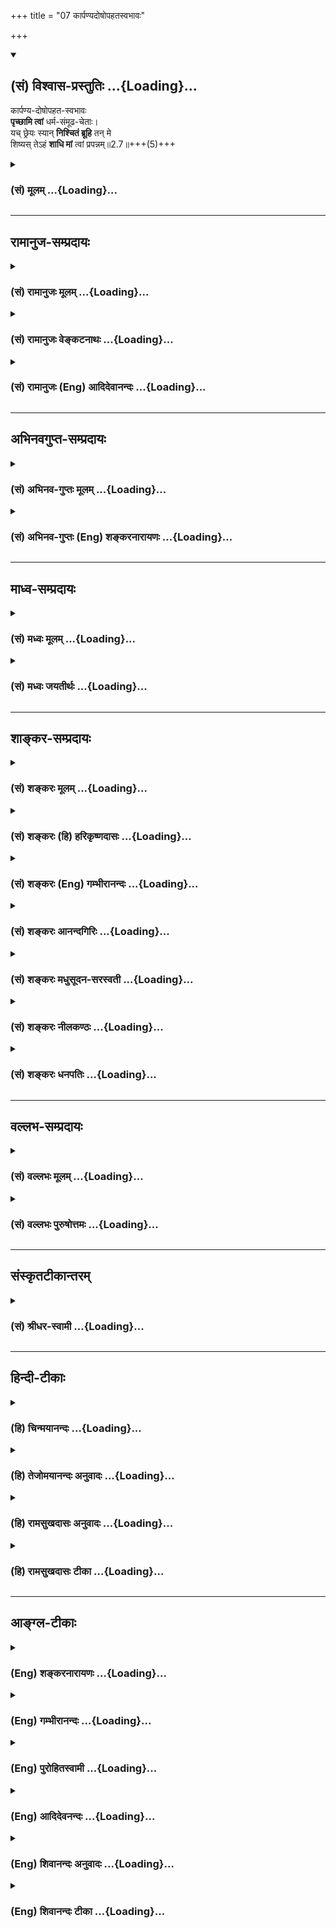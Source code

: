 +++
title = "07 कार्पण्यदोषोपहतस्वभावः"

+++
<div class="js_include" newlevelforh1="2" title="(सं) विश्वास-प्रस्तुतिः" unfilled url="/mahAbhAratam/shlokashaH/06-bhIShma-parva/03-bhagavad-gItA-parva/saMskRtam/vishvAsa-prastutiH/02_sAnkhya-yogaH_sarva-/07_kArpaNyadoShopaha.md">
<details open><summary><h2>(सं) विश्वास-प्रस्तुतिः ...{Loading}...</h2></summary>

कार्पण्य-दोषोपहत-स्वभावः  
**पृच्छामि त्वां** धर्म-संमूढ-चेताः।  
यच् छ्रेयः स्यान् **निश्चितं ब्रूहि** तन् मे  
शिष्यस् तेऽहं **शाधि मां** त्वां प्रपन्नम्॥2.7॥+++(5)+++
</details>
</div>
<div class="js_include collapsed" newlevelforh1="3" title="(सं) मूलम्" unfilled url="/mahAbhAratam/shlokashaH/06-bhIShma-parva/03-bhagavad-gItA-parva/saMskRtam/mUlam/02_sAnkhya-yogaH_sarva-/07_kArpaNyadoShopaha.md">
<details><summary><h3>(सं) मूलम् ...{Loading}...</h3></summary>

कार्पण्यदोषोपहतस्वभावः  
पृच्छामि त्वां धर्मसंमूढचेताः।  
यच्छ्रेयः स्यान्निश्चितं ब्रूहि तन्मे  
शिष्यस्तेऽहं शाधि मां त्वां प्रपन्नम्।।2.7।।
</details>
</div>


_________________
## रामानुज-सम्प्रदायः
<div class="js_include collapsed" newlevelforh1="3" title="(सं) रामानुजः मूलम्" unfilled url="/mahAbhAratam/shlokashaH/06-bhIShma-parva/03-bhagavad-gItA-parva/saMskRtam/rAmAnujaH/mUlam/02_sAnkhya-yogaH_sarva-/07_kArpaNyadoShopaha.md">
<details><summary><h3>(सं) रामानुजः मूलम् ...{Loading}...</h3></summary>

अग्रिमम् ईक्षताम्।

</details>
</div>
<div class="js_include collapsed" newlevelforh1="3" title="(सं) रामानुजः वेङ्कटनाथः" unfilled url="/mahAbhAratam/shlokashaH/06-bhIShma-parva/03-bhagavad-gItA-parva/saMskRtam/rAmAnujaH/venkaTanAthaH/02_sAnkhya-yogaH_sarva-/07_kArpaNyadoShopaha.md">
<details><summary><h3>(सं) रामानुजः वेङ्कटनाथः ...{Loading}...</h3></summary>

अग्रिमम् ईक्षताम्।
  
  
  

</details>
</div>
<div class="js_include collapsed" newlevelforh1="3" title="(सं) रामानुजः (Eng) आदिदेवानन्दः" unfilled url="/mahAbhAratam/shlokashaH/06-bhIShma-parva/03-bhagavad-gItA-parva/saMskRtam/rAmAnujaH/english/AdidevAnandaH/02_sAnkhya-yogaH_sarva-/07_kArpaNyadoShopaha.md">
<details><summary><h3>(सं) रामानुजः (Eng) आदिदेवानन्दः ...{Loading}...</h3></summary>

2.6 - 2.8 If you say, 'After beginning the war, if we withdraw from the battle, the sons of Dhrtarastra will slay us all forcibly', be it so. I think that even to be killed by them, who do not know the difference between righteousness and unrighteousness, is better for us than gaining unrighteous victory by killing them. After saying so, Arjuna surrendered himself at the feet of the Lord, overcome with dejection, saying. 'Teach me, your disciple, who has taken refuge in you, what is good for me.'

</details>
</div>


_________________
## अभिनवगुप्त-सम्प्रदायः
<div class="js_include collapsed" newlevelforh1="3" title="(सं) अभिनव-गुप्तः मूलम्" unfilled url="/mahAbhAratam/shlokashaH/06-bhIShma-parva/03-bhagavad-gItA-parva/saMskRtam/abhinava-guptaH/mUlam/02_sAnkhya-yogaH_sarva-/07_kArpaNyadoShopaha.md">
<details><summary><h3>(सं) अभिनव-गुप्तः मूलम् ...{Loading}...</h3></summary>

।।2.7 2.10।। कार्पण्येत्यादि। सेनयोरुभयोर्मध्ये इत्यादिनेदं सूचयति
संशयाविष्टोऽर्जुनो नैकपक्षेण ( नोऽनेक ) युद्धान्निवृत्तः यत एवमाह स्म
शाधि मा त्वां +++(S omits त्वाम्)+++ प्रपन्नम् इति। अतः उभयोरपि
ज्ञानाज्ञानयोर्मध्यगः श्रीभगवतानुशिष्यते।  

</details>
</div>
<div class="js_include collapsed" newlevelforh1="3" title="(सं) अभिनव-गुप्तः (Eng) शङ्करनारायणः" unfilled url="/mahAbhAratam/shlokashaH/06-bhIShma-parva/03-bhagavad-gItA-parva/saMskRtam/abhinava-guptaH/english/shankaranArAyaNaH/02_sAnkhya-yogaH_sarva-/07_kArpaNyadoShopaha.md">
<details><summary><h3>(सं) अभिनव-गुप्तः (Eng) शङ्करनारायणः ...{Loading}...</h3></summary>

2.7 See Comment under 2.10

</details>
</div>


_________________
## माध्व-सम्प्रदायः
<div class="js_include collapsed" newlevelforh1="3" title="(सं) मध्वः मूलम्" unfilled url="/mahAbhAratam/shlokashaH/06-bhIShma-parva/03-bhagavad-gItA-parva/saMskRtam/madhvaH/mUlam/02_sAnkhya-yogaH_sarva-/07_kArpaNyadoShopaha.md">
<details><summary><h3>(सं) मध्वः मूलम् ...{Loading}...</h3></summary>

।।2.7।। Sri Madhvacharya did not comment on this sloka. The commentary
starts from 2.11.  
  

</details>
</div>
<div class="js_include collapsed" newlevelforh1="3" title="(सं) मध्वः जयतीर्थः" unfilled url="/mahAbhAratam/shlokashaH/06-bhIShma-parva/03-bhagavad-gItA-parva/saMskRtam/madhvaH/jayatIrthaH/02_sAnkhya-yogaH_sarva-/07_kArpaNyadoShopaha.md">
<details><summary><h3>(सं) मध्वः जयतीर्थः ...{Loading}...</h3></summary>

।।2.7।। Sri Jayatirtha did not comment on this sloka. The commentary
starts from 2.11.  
  

</details>
</div>


_________________
## शाङ्कर-सम्प्रदायः
<div class="js_include collapsed" newlevelforh1="3" title="(सं) शङ्करः मूलम्" unfilled url="/mahAbhAratam/shlokashaH/06-bhIShma-parva/03-bhagavad-gItA-parva/saMskRtam/shankaraH/mUlam/02_sAnkhya-yogaH_sarva-/07_kArpaNyadoShopaha.md">
<details><summary><h3>(सं) शङ्करः मूलम् ...{Loading}...</h3></summary>

2.7 Sri Sankaracharya did not comment on this sloka. The commentary
starts from 2.10.  
  

</details>
</div>
<div class="js_include collapsed" newlevelforh1="3" title="(सं) शङ्करः (हि) हरिकृष्णदासः" unfilled url="/mahAbhAratam/shlokashaH/06-bhIShma-parva/03-bhagavad-gItA-parva/saMskRtam/shankaraH/hindI/harikRShNadAsaH/02_sAnkhya-yogaH_sarva-/07_kArpaNyadoShopaha.md">
<details><summary><h3>(सं) शङ्करः (हि) हरिकृष्णदासः ...{Loading}...</h3></summary>

।।2.7।। No such translation is available. Translation starts from 2.10  
  

</details>
</div>
<div class="js_include collapsed" newlevelforh1="3" title="(सं) शङ्करः (Eng) गम्भीरानन्दः" unfilled url="/mahAbhAratam/shlokashaH/06-bhIShma-parva/03-bhagavad-gItA-parva/saMskRtam/shankaraH/english/gambhIrAnandaH/02_sAnkhya-yogaH_sarva-/07_kArpaNyadoShopaha.md">
<details><summary><h3>(सं) शङ्करः (Eng) गम्भीरानन्दः ...{Loading}...</h3></summary>

2.7 Sri Sankaracharya did not comment on this sloka. The commentary
starts from 2.10.

</details>
</div>
<div class="js_include collapsed" newlevelforh1="3" title="(सं) शङ्करः आनन्दगिरिः" unfilled url="/mahAbhAratam/shlokashaH/06-bhIShma-parva/03-bhagavad-gItA-parva/saMskRtam/shankaraH/AnandagiriH/02_sAnkhya-yogaH_sarva-/07_kArpaNyadoShopaha.md">
<details><summary><h3>(सं) शङ्करः आनन्दगिरिः ...{Loading}...</h3></summary>

।।2.7।। समधिगतसंसारदोषजातस्यातितरां निर्विण्णस्य
मुमुक्षोरुपसन्नस्यात्मोपदेशसंग्रहणेऽधिकारं सूचयति **कार्पण्येति।**
योऽल्पां स्वल्पामपि स्वक्षतिं न क्षमते स
कृपणस्तद्विधत्वादखिलोऽनात्मविदप्राप्तपरमपुरुषार्थतया  
  
कृपणो भवति। यो वा एतदक्षरं गार्ग्यविदित्वास्माल्लोकात्प्रैति स कृपणः इति
श्रुतेः तस्य भावः कार्पण्यं दैन्यं तेन दोषेणोपहतो दूषितः
स्वभावश्चित्तमस्येति विग्रहः। सोऽहं पृच्छाम्यनुयुञ्जे त्वा त्वां
धर्मसंमूढचेताः धर्मो धारयतीति परं ब्रह्म तस्मिन्संमूढमविवेकतां गतं चेतो
यस्य ममेति तथाहमुक्तः। किं पृच्छसि यन्निश्चितमैकान्तिकमनापेक्षिकं श्रेयः
स्यान्न रोगनिवृत्तिवदनैकान्तिकमनात्यन्तिकं स्वर्गवदापेक्षिकं वा
तन्निःश्रेयसं मे मह्यं ब्रूहिनापुत्रायाशिष्याय इति निषेधान्न
प्रवक्तव्यमिति मा मंस्थाः। यतः शिष्यस्तेऽहं भवामि। शाध्यनुशाधि मां
निःश्रेयसं। त्वामहं प्रपन्नोऽस्मि।  

</details>
</div>
<div class="js_include collapsed" newlevelforh1="3" title="(सं) शङ्करः मधुसूदन-सरस्वती" unfilled url="/mahAbhAratam/shlokashaH/06-bhIShma-parva/03-bhagavad-gItA-parva/saMskRtam/shankaraH/madhusUdana-sarasvatI/02_sAnkhya-yogaH_sarva-/07_kArpaNyadoShopaha.md">
<details><summary><h3>(सं) शङ्करः मधुसूदन-सरस्वती ...{Loading}...</h3></summary>

।।2.7।। गुरूपसदनमिदानीं प्रतिपाद्यते समधिगतसंसारदोषजातस्यातितरां
निर्विण्णस्य विधिवद्गुरुमुपसन्नस्यैव विद्याग्रहणेऽधिकारात्। तदेवं
भीष्मादिसंकटवशात्व्युत्थायाथ भिक्षाचर्यं चरन्ति इति
श्रुतिसिद्धभिक्षाचर्येऽर्जुनस्याभिलाषं प्रदर्श्य विधिवदुपसत्तिमपि
तत्संकटव्याजेनैव दर्शयति। यः स्वल्पामपि वित्तक्षतिं न क्षमते स कृपण इति
लोके प्रसिद्धस्तद्विधत्वादखिलोऽनात्मविदप्राप्तपुरुषार्थतया कृपणो भवति। यो
वा एतदक्षरं गार्ग्यविदित्वास्माल्लोकात्प्रैति स कृपणः इति श्रुतेः तस्य
भावः कार्पण्यं अनात्माध्यासवत्त्वं तन्निमित्तोऽस्मिञ्जन्मन्येत एव
मदीयास्तेषु हतेषु किं जीवितेनेत्यभिनिवेशरूपो ममतालक्षणो
दोषस्तेनोपहतस्तिरस्कृतः स्वभावः क्षात्रो युद्धोद्योगलक्षणो यस्य सः। तथा
धर्मविषये निर्णायकप्रमाणादर्शनात्संमूढं किमेतेषां वधो धर्मः
किमेतत्परिपालनं धर्मः तथा किं पृथ्वीपरिपालनं धर्मः किंवा
यथावस्थितोऽरण्यनिवासएव धर्मं इत्यादिसंशयैर्व्याप्तं चेतो यस्य स तथा। न
चैतद्विद्मः कतरन्नो गरीयः इत्यत्र व्याख्यातमेतत्। एवंविधः सन्नहं त्वा
त्वामिदानीं पृच्छामि। श्रेय इत्यनुषङ्गः। अतो
यन्निश्चितमैकान्तिकमात्यन्तिकं च श्रेयः परमपुमर्थभूतं फलं स्यात्तन्मे
मह्यं ब्रूहि। साधनानन्तरमवश्यंभावित्वमैकान्तिकत्वम् जातस्याविनाश
आत्यन्तिकत्वम् यथा ह्यौषधे कृते कदाचिद्रोगानिवृत्तिर्न भवेदपि जातापि च
रोगनिवृत्तिः पुनरपि रोगोत्पत्त्या विनाश्यते एवं कृतेऽपि यागे
प्रतिबन्धवशात्स्वर्गो न भवेदपि जातोऽपि स्वर्गो दुःखाक्रान्तो नश्यति चेति
नैकान्तिकत्वमात्यन्तिकत्वं वा तयोः। तदुक्तन्दुःखत्रयाभिघाताज्जिज्ञासा
तदपघातके हेतौ। दृष्टे साऽपार्था चेन्नैकान्तात्यन्ततोऽभावात्।।
इतिदृष्टवदानुश्रविकः सह्यविंशुद्धिक्षयातिशययुक्तः। तद्विपरीतः
श्रेयोन्व्यक्ताव्यक्तज्ञविज्ञानात्।। इति च। ननु त्वं मम सखा नतु शिष्योऽत
आह शिष्येस्तेऽमिति। त्वदनुशासनयोग्यत्वादहं तव शिष्य एव भवामि न सखा
न्यूनज्ञानत्वात्। अतस्त्वां प्रपन्नं शरणागतं मां शाधि शिक्षय करुणया
नत्वशिष्यत्वशङ्कयोपेक्षणीयोऽहमित्यर्थः। एतेनतद्विज्ञानार्थं स
गुरुमेवाभिगच्छेत्समित्पाणिः श्रोत्रियं ब्रह्मनिष्ठंभृगुर्वै वारुणिः।
वरुणं पितरमुपससार। अधीहि भगवो ब्रह्मेति इत्यादिगुरूसत्तिप्रतिपादकः
श्रुत्यर्थो दर्शितः।  

</details>
</div>
<div class="js_include collapsed" newlevelforh1="3" title="(सं) शङ्करः नीलकण्ठः" unfilled url="/mahAbhAratam/shlokashaH/06-bhIShma-parva/03-bhagavad-gItA-parva/saMskRtam/shankaraH/nIlakaNThaH/02_sAnkhya-yogaH_sarva-/07_kArpaNyadoShopaha.md">
<details><summary><h3>(सं) शङ्करः नीलकण्ठः ...{Loading}...</h3></summary>

।।2.7।। उक्तसंशयवानेव पृच्छति **कार्पण्येति।** कार्पण्यं दीनत्वम्।
स्वभावःशौर्यं तेजो धृतिर्दाक्ष्यम् इत्यादिना वक्ष्यमाणलक्षणः। शेषं
स्पष्टम्।  

</details>
</div>
<div class="js_include collapsed" newlevelforh1="3" title="(सं) शङ्करः धनपतिः" unfilled url="/mahAbhAratam/shlokashaH/06-bhIShma-parva/03-bhagavad-gItA-parva/saMskRtam/shankaraH/dhanapatiH/02_sAnkhya-yogaH_sarva-/07_kArpaNyadoShopaha.md">
<details><summary><h3>(सं) शङ्करः धनपतिः ...{Loading}...</h3></summary>

।।2.7।। संसारासारतां ज्ञातवत इहामुत्रार्थे भोगेऽत्यन्तविरक्तस्य
मुमुक्षोर्गुरुपसत्तिं सूचयन्नाह **कार्पण्येति।**
अनात्मवित्त्वात्संबन्धिनां वियोगासहनं कार्पण्यम्। यो वा एतदक्षरं
गार्ग्यविदित्वास्माल्लोकात्प्रैति स कृपणः इति श्रुतेः। तेन कार्पण्येन
दैन्यरुपेण दोषेणोपहतो दूषितः स्वभावोऽन्तःकरणं यस्य सः।
कार्पण्यदोषेणोपहतोऽभिभूतः स्वभावः शौर्यादिलक्षणो यस्य स इत्यपरे। स्वभावः
क्षात्रो युद्धोद्योगलक्षण इति केचित्। यतो धर्मसंमूढचेताः धारयतीति धर्मः
सर्वाधिष्ठानं परमात्मा तस्मिन्सम्यङ्मूढमविवेकितां प्राप्तं चेतो यस्य
सोऽहं त्वा त्वां पृच्छामि। किमित्यत आह **यदिति।** यच्छ्रेयः
स्यान्निश्चितं श्रुतिस्मृतीतिहासपुराणैर्यच्छ्रेयस्त्वेन
नित्यनिरतिशयानन्दत्वेन निश्चितं स्यात्तन्मे ब्रूहि
निश्चितमैकान्तिकमनपेक्षिकं श्रेयः स्यान्न
रोगनिवृत्तिवदनैकान्तिकमनात्यन्तिकं स्वर्गवदापेक्षिकं चेत्येके। मे मह्यं
ब्रूहि कथय। ननु नापुत्रशिष्यायेति निषेधान्न वक्तव्यमिति चेन्नाहमशिष्यः
किंतु शिष्यस्तेऽमहतो मां शिष्यं शासनार्हं त्वां प्रपन्नं शरणागतं च शाधि
शिक्षय। स्वबुद्य्धा भिक्षाशनं **प्रशस्यं** मन्यमानोऽपि
कार्पण्यदोषोपहतस्वभावः भिक्षाशनं धर्म उत युद्धमिति संशयापगमाभावात्।
धर्मसंमूढचेता अहं त्वां पृच्छामि यद्भैक्षं युद्धं वा निश्चितमव्यभिचारि
श्रेयः साधनं तन्मे ब्रूहीति धर्मतत्त्वविषयकोऽपि प्रश्नो बोध्यः। यत्तु
केचित् धर्मविषये संमूढं किमतेषां वधो धर्मः किमेतत्परिपालनं धर्मः। तथा
किं पृथ्वीपरिपालनं धर्मः किं वा यथावस्थितोऽरण्यनिवास एव धर्म
इत्यादिसंशयैर्व्याप्तं चेतो यस्य स एवंविधोऽहं त्वामिदानीं पृच्छामि श्रेय
इत्यनुषङ्गः। अतो यन्निश्चिमैकान्तिकमात्यन्तिकं च श्रेयः परमपुरुषार्थभूतं
फलं स्यात्तन्मे ब्रूहि। साधनानन्तरमवश्यंभावित्वमैकान्तिकत्वम्।
जातस्याविनाशित्वमात्यन्तिकत्वमिति वर्णयन्ति। तत्र
धर्मविषयकसंदेहवान्परमपुमर्थभूतं फलं पृच्छाभ्यतस्तन्मे
ब्रूहीत्यस्यान्यद्भुक्तमन्यद्वान्तमिति न्यायतुल्यस्य सामञ्जस्यमस्ति
नवेति विद्वद्भिराकलनीयम्।  

</details>
</div>


_________________
## वल्लभ-सम्प्रदायः
<div class="js_include collapsed" newlevelforh1="3" title="(सं) वल्लभः मूलम्" unfilled url="/mahAbhAratam/shlokashaH/06-bhIShma-parva/03-bhagavad-gItA-parva/saMskRtam/vallabhaH/mUlam/02_sAnkhya-yogaH_sarva-/07_kArpaNyadoShopaha.md">
<details><summary><h3>(सं) वल्लभः मूलम् ...{Loading}...</h3></summary>

।।2.6 2.8।। न चैतदिति प्रश्नस्त्रिभिः। स्पष्टार्थः।  

</details>
</div>
<div class="js_include collapsed" newlevelforh1="3" title="(सं) वल्लभः पुरुषोत्तमः" unfilled url="/mahAbhAratam/shlokashaH/06-bhIShma-parva/03-bhagavad-gItA-parva/saMskRtam/vallabhaH/puruShottamaH/02_sAnkhya-yogaH_sarva-/07_kArpaNyadoShopaha.md">
<details><summary><h3>(सं) वल्लभः पुरुषोत्तमः ...{Loading}...</h3></summary>

  
  
।।2.7।। एवं स्वविचारमुक्त्वा तस्य दोषरूपतां वदन् भगवदाज्ञां करिष्यमाण आह
कार्पण्यदोषोपहतस्वभाव इति। कार्पण्यं बन्धुमारणानुचितज्ञानरूपं तद्रूपो यो
दोषस्तेन उपहतः स्वभावः क्षात्त्रः शौर्यादिरूपो यस्य तादृशस्त्वां
पृच्छामि। ननु उपहतस्वभावस्य विकलस्य किं प्रश्नेनेत्यत आह धर्मसम्मूढचेता
इति। धर्म धर्मज्ञानार्थं सम्मूढं चेतो यस्य सः। एतन्मारणे त्वं प्रसन्नः
किं वा अमारणे एतन्मध्येऽन्यद्वा यच्छ्रेयः श्रेयोरूपं  
  
त्वत्प्रसादरूपं स्यात्तन्मे निश्चितं ब्रूहि। अहं ते शिष्यः न तु मित्रं
अतस्त्वां प्रपन्नं शरणागतं धर्मजिज्ञासया मां त्वं शाधि शिक्षय।  
  
  
  

</details>
</div>


_________________
## संस्कृतटीकान्तरम्
<div class="js_include collapsed" newlevelforh1="3" title="(सं) श्रीधर-स्वामी" unfilled url="/mahAbhAratam/shlokashaH/06-bhIShma-parva/03-bhagavad-gItA-parva/saMskRtam/shrIdhara-svAmI/02_sAnkhya-yogaH_sarva-/07_kArpaNyadoShopaha.md">
<details><summary><h3>(सं) श्रीधर-स्वामी ...{Loading}...</h3></summary>

।।2.7।।**कार्पण्येति।** तस्मात्कार्पण्यदोषोपहतस्वभावः। एतान्हत्वा कथं
जीविष्याम इति कार्पण्यं दोषश्च स्वकुलक्षयकृतः ताभ्यामुपहतोऽभिभूतः
स्वभावः शौर्यादिलक्षणो यस्य सोऽहं त्वां पृच्छामि। तथा धर्मे संमूढं चेतो
यस्य सः। युद्धं त्यक्त्वा भिक्षाटनमपि क्षत्रियस्य धर्मो वाऽधर्मो वेति
संदिग्धचित्तः सन्नित्यर्थः। अतो मे यन्निश्चितं श्रेयो युक्तं
स्यात्तद्ब्रूहि। किंच तेऽहं शिष्यः शासनार्हः। अतस्त्वां प्रपन्नं शरणागतं
मां शाधि शिक्षय।  

</details>
</div>


_________________
## हिन्दी-टीकाः
<div class="js_include collapsed" newlevelforh1="3" title="(हि) चिन्मयानन्दः" unfilled url="/mahAbhAratam/shlokashaH/06-bhIShma-parva/03-bhagavad-gItA-parva/hindI/chinmayAnandaH/02_sAnkhya-yogaH_sarva-/07_kArpaNyadoShopaha.md">
<details><summary><h3>(हि) चिन्मयानन्दः ...{Loading}...</h3></summary>

।।2.7।। अपने आप को असहाय अवस्था तथा कोई निर्णय लेने से सर्वथा असमर्थ
पाकर अर्जुन सम्पूर्ण रूप से स्वयं को भगवान् की शरण में समर्पित कर देता
है। वह स्वीकार कर रहा है कि उसकी मानसिक स्थिति नष्टभ्रष्ट हो गयी है। वह
स्वयं बताता है कि उसका मुख्य कारण करुणा की अत्यधिकता है। अज्ञान के कारण
वह समझ नहीं पा रहा है कि उसकी वह करुणा निराधार है। वह स्वीकार करता है कि
युद्ध करने या न करने के विषय में उसकी बुद्धि भ्रमाच्छादित होने के कारण
वह धर्मअधर्म का निर्णय नहीं कर पा रहा है।  
  
हम पहले ही धर्म शब्द का अर्थ देख चुके हैं। किसी वस्तु का वह गुण जिसके
कारण उस वस्तु का अस्तित्व सिद्ध होता है उस वस्तु का धर्म कहलाता है।
हिन्दू दर्शन मानव धर्म पर बल देता है जिसका अर्थ है कि प्रत्येक व्यक्ति
को अपने शुद्ध दैवी स्वरूप के अनुरूप रहना चाहिये और उसका यह प्रयत्न होना
चाहिये कि वह स्वस्वरूप की महत्ता बनाये रखे और पशुवत जीवन व्यतीत न करे।  
यहाँ अर्जुन शिष्यभाव से भगवान् की शरण में जाता है जो यह संकेत करता है कि
अब वह उपदेश ग्रहण करने योग्य हो गया है और वह भगवान् के उपदेश का पालन
करेगा। एक और बात का भी संकेत मिलता है कि यदि अज्ञानवश अर्जुन अनेक बार
अपनी शंका प्रस्तुत करते हुए प्रश्न पूछता है तो उसका समाधान भगवान् को
सहानुभूति और धैर्यपूर्वक करना होगा। सम्पूर्ण गीता में हम अनेक स्थानों पर
अर्जुन को कृष्णोपदेश के मध्य शंकायें प्रकट करते हुये देखते हैं परन्तु
कहीं पर भी श्रीकृष्ण को धैर्य खोते नहीं देखते। इतना ही नहीं अर्जुन
द्वारा प्रत्येक प्रश्न पूछे जाने पर वे और अधिक उत्साहित होकर युद्धभूमि
में उसका उत्तर देते हैं।  

</details>
</div>
<div class="js_include collapsed" newlevelforh1="3" title="(हि) तेजोमयानन्दः अनुवादः" unfilled url="/mahAbhAratam/shlokashaH/06-bhIShma-parva/03-bhagavad-gItA-parva/hindI/tejomayAnandaH/anuvAdaH/02_sAnkhya-yogaH_sarva-/07_kArpaNyadoShopaha.md">
<details><summary><h3>(हि) तेजोमयानन्दः अनुवादः ...{Loading}...</h3></summary>

।।2.7।। करुणा के कलुष से अभिभूत और कर्तव्यपथ पर संभ्रमित हुआ मैं आपसे
पूछता हूँ, कि मेरे लिये जो श्रेयष्कर हो, उसे आप निश्चय करके कहिये,
क्योंकि मैं आपका शिष्य हूँ; शरण में आये मुझको आप उपदेश दीजिये।।

</details>
</div>
<div class="js_include collapsed" newlevelforh1="3" title="(हि) रामसुखदासः अनुवादः" unfilled url="/mahAbhAratam/shlokashaH/06-bhIShma-parva/03-bhagavad-gItA-parva/hindI/rAmasukhadAsaH/anuvAdaH/02_sAnkhya-yogaH_sarva-/07_kArpaNyadoShopaha.md">
<details><summary><h3>(हि) रामसुखदासः अनुवादः ...{Loading}...</h3></summary>

।।2.7।। कायरतारूप

</details>
</div>
<div class="js_include collapsed" newlevelforh1="3" title="(हि) रामसुखदासः टीका" unfilled url="/mahAbhAratam/shlokashaH/06-bhIShma-parva/03-bhagavad-gItA-parva/hindI/rAmasukhadAsaH/TIkA/02_sAnkhya-yogaH_sarva-/07_kArpaNyadoShopaha.md">
<details><summary><h3>(हि) रामसुखदासः टीका ...{Loading}...</h3></summary>

2.7।।***व्याख्या--*'कार्पण्यदोषोपहतस्वभावः पृच्छामि त्वां
धर्मसम्मूढचेताः'(टिप्पणी प₀ 43.1)--**यद्यपि अर्जुन अपने मनमें युद्धसे
सर्वथा निवृत्त होनेको सर्वश्रेष्ठ नहीं मानते थे, तथापि पापसे बचनेके लिये
उनको युद्धसे उपराम होनेके सिवाय दूसरा कोई उपाय भी नहीं दीखता था। इसलिये
वे युद्धसे उपराम होना चाहते थे, और उपराम होनेको गुण ही मानते थे,
कायरतारूप दोष नहीं। परन्तु भगवान्ने अर्जुनकी इस उपरतिको कायरता और हृदयकी
तुच्छ दुर्बलता कहा, तो भगवान्के उन निःसंदिग्ध वचनोंसे अर्जुनको ऐसा विचार
हुआ कि युद्धसे निवृत्त होना मेरे लिये उचित नहीं है। यह तो एक तरहकी
कायरता ही है, जो मेरे स्वभावके बिलकुल विरुद्ध है क्योंकि मेरे
क्षात्र-स्वभावमें दीनता और पलायन (पीठ दिखाना)--ये दोनों ही नहीं हैं
**(टिप्पणी प₀ 43.2)**। इस तरह भगवान्के द्वारा कथित कायरतारूप दोषको
अपनेमें स्वीकार करते हुए अर्जुन भगवान्से कहते हैं कि एक तो कायरतारूप
दोषके कारण मेरा क्षात्र-स्वभाव एक तरहसे दब गया है; और दूसरी बात, मैं
अपनी बुद्धिसे धर्मके विषयमें कुछ निर्णय नहीं कर पा रहा हूँ। मेरी
बुद्धिमें ऐसी मूढ़ता छा गयी है कि धर्मके विषयमें मेरी बुद्धि कुछ भी काम
नहीं कर रही है  
तीसरे श्लोकमें तो भगवान्ने अर्जुनको स्पष्टरूपसे आज्ञा दे दी थी कि
'हृदयकी तुच्छ दुर्बलताको, कायरताको छोड़कर युद्धके लिये खड़े हो जाओ'।
इससे अर्जुनको धर्म-(कर्तव्य-) के विषयमें कोई सन्देह नहीं रहना चाहिये था।
फिर भी सन्देह रहनेका कारण यह है कि एक तरफ तो युद्धमें कुटुम्बका नाश
करना, पूज्यजनोंको मारना अधर्म (पाप) दीखता है, और दूसरी तरफ युद्ध करना
क्षत्रियका धर्म दीखता है। इस प्रकार कुटुम्बियोंको देखते हुए युद्ध नहीं
करना चाहिये और क्षात्र-धर्मकी दृष्टिसे युद्ध करना चाहिये-- इन दो बातोंको
लेकर अर्जुन

</details>
</div>


_________________
## आङ्ग्ल-टीकाः
<div class="js_include collapsed" newlevelforh1="3" title="(Eng) शङ्करनारायणः" unfilled url="/mahAbhAratam/shlokashaH/06-bhIShma-parva/03-bhagavad-gItA-parva/english/shankaranArAyaNaH/02_sAnkhya-yogaH_sarva-/07_kArpaNyadoShopaha.md">
<details><summary><h3>(Eng) शङ्करनारायणः ...{Loading}...</h3></summary>

2.7. With my very nature, overpowered by the taint of pity, and with my mind, utterly confused as to the right action \[at the present juncture\], I ask you: Tell me definitely what would be good \[to me\];
I am your pupil; please teach me, who am taking refuge in You.

</details>
</div>
<div class="js_include collapsed" newlevelforh1="3" title="(Eng) गम्भीरानन्दः" unfilled url="/mahAbhAratam/shlokashaH/06-bhIShma-parva/03-bhagavad-gItA-parva/english/gambhIrAnandaH/02_sAnkhya-yogaH_sarva-/07_kArpaNyadoShopaha.md">
<details><summary><h3>(Eng) गम्भीरानन्दः ...{Loading}...</h3></summary>

2.7 With my nature overpowered by weak commiseration, with a mind bewildered about duty, I supplicate You. Telll me for certain that which is better; I am Your disciple. Instruct me who have taken refuge in You.

</details>
</div>
<div class="js_include collapsed" newlevelforh1="3" title="(Eng) पुरोहितस्वामी" unfilled url="/mahAbhAratam/shlokashaH/06-bhIShma-parva/03-bhagavad-gItA-parva/english/purohitasvAmI/02_sAnkhya-yogaH_sarva-/07_kArpaNyadoShopaha.md">
<details><summary><h3>(Eng) पुरोहितस्वामी ...{Loading}...</h3></summary>

2.7 My heart is oppressed with pity; and my mind confused as to what my duty is. Therefore, my Lord, tell me what is best for my spiritual welfare, for I am Thy disciple. Please direct me, I pray.

</details>
</div>
<div class="js_include collapsed" newlevelforh1="3" title="(Eng) आदिदेवनन्दः" unfilled url="/mahAbhAratam/shlokashaH/06-bhIShma-parva/03-bhagavad-gItA-parva/english/AdidevanandaH/02_sAnkhya-yogaH_sarva-/07_kArpaNyadoShopaha.md">
<details><summary><h3>(Eng) आदिदेवनन्दः ...{Loading}...</h3></summary>

2.7 With my heart stricken by the fault of weak compassion, with my mind perplexed about my duty, I reest you to say for certain what is good for me. I am your disciple. Teach me who have taken refuge in you.

</details>
</div>
<div class="js_include collapsed" newlevelforh1="3" title="(Eng) शिवानन्दः अनुवादः" unfilled url="/mahAbhAratam/shlokashaH/06-bhIShma-parva/03-bhagavad-gItA-parva/english/shivAnandaH/anuvAdaH/02_sAnkhya-yogaH_sarva-/07_kArpaNyadoShopaha.md">
<details><summary><h3>(Eng) शिवानन्दः अनुवादः ...{Loading}...</h3></summary>

2.7 My heart is overpowered by the taint of pity; my mind is confused as to duty. I ask Thee: Tell me decisively what is good for me. I am Thy disciple. Instruct me who has taken refuge in Thee.

</details>
</div>
<div class="js_include collapsed" newlevelforh1="3" title="(Eng) शिवानन्दः टीका" unfilled url="/mahAbhAratam/shlokashaH/06-bhIShma-parva/03-bhagavad-gItA-parva/english/shivAnandaH/TIkA/02_sAnkhya-yogaH_sarva-/07_kArpaNyadoShopaha.md">
<details><summary><h3>(Eng) शिवानन्दः टीका ...{Loading}...</h3></summary>

2.7 कार्पण्यदोषोपहतस्वभावः with nature overpowered by the taint of pity;
पृच्छामि I ask; त्वाम् Thee; धर्मसंमूढचेताः with a mind in confusion about duty; यत् which; श्रेयः good; स्यात् may be; निश्चितम् decisively;
ब्रूहि say; तत् that; मे for me; शिष्यः disciple; ते Thy; अहम् I; शाधि
teach; माम् me; त्वाम् to Thee; प्रपन्नम् taken refuge.No commentary.

</details>
</div>
